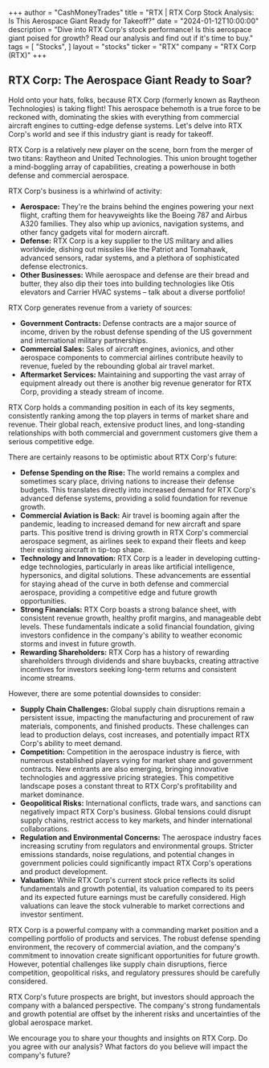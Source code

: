 +++
author = "CashMoneyTrades"
title = "RTX |  RTX Corp Stock Analysis:  Is This Aerospace Giant Ready for Takeoff?"
date = "2024-01-12T10:00:00"
description = "Dive into RTX Corp's stock performance! Is this aerospace giant poised for growth? Read our analysis and find out if it's time to buy."
tags = [
"Stocks",
]
layout = "stocks"
ticker = "RTX"
company = "RTX Corp (RTX)"
+++
        


## RTX Corp: The Aerospace Giant Ready to Soar?

Hold onto your hats, folks, because RTX Corp (formerly known as Raytheon Technologies) is taking flight! This aerospace behemoth is a true force to be reckoned with, dominating the skies with everything from commercial aircraft engines to cutting-edge defense systems. Let's delve into RTX Corp's world and see if this industry giant is ready for takeoff.

RTX Corp is a relatively new player on the scene, born from the merger of two titans: Raytheon and United Technologies. This union brought together a mind-boggling array of capabilities, creating a powerhouse in both defense and commercial aerospace. 

RTX Corp's business is a whirlwind of activity:

* **Aerospace:** They're the brains behind the engines powering your next flight, crafting them for heavyweights like the Boeing 787 and Airbus A320 families. They also whip up avionics, navigation systems, and other fancy gadgets vital for modern aircraft.
* **Defense:**  RTX Corp is a key supplier to the US military and allies worldwide, dishing out missiles like the Patriot and Tomahawk, advanced sensors, radar systems, and a plethora of sophisticated defense electronics.
* **Other Businesses:** While aerospace and defense are their bread and butter, they also dip their toes into building technologies like Otis elevators and Carrier HVAC systems – talk about a diverse portfolio!

RTX Corp generates revenue from a variety of sources:

* **Government Contracts:** Defense contracts are a major source of income, driven by the robust defense spending of the US government and international military partnerships.
* **Commercial Sales:**  Sales of aircraft engines, avionics, and other aerospace components to commercial airlines contribute heavily to revenue, fueled by the rebounding global air travel market.
* **Aftermarket Services:**  Maintaining and supporting the vast array of equipment already out there is another big revenue generator for RTX Corp, providing a steady stream of income.

RTX Corp holds a commanding position in each of its key segments, consistently ranking among the top players in terms of market share and revenue. Their global reach, extensive product lines, and long-standing relationships with both commercial and government customers give them a serious competitive edge.

There are certainly reasons to be optimistic about RTX Corp's future:

* **Defense Spending on the Rise:** The world remains a complex and sometimes scary place, driving nations to increase their defense budgets.  This translates directly into increased demand for RTX Corp's advanced defense systems, providing a solid foundation for revenue growth.
* **Commercial Aviation is Back:** Air travel is booming again after the pandemic, leading to increased demand for new aircraft and spare parts. This positive trend is driving growth in RTX Corp's commercial aerospace segment, as airlines seek to expand their fleets and keep their existing aircraft in tip-top shape.
* **Technology and Innovation:** RTX Corp is a leader in developing cutting-edge technologies, particularly in areas like artificial intelligence, hypersonics, and digital solutions. These advancements are essential for staying ahead of the curve in both defense and commercial aerospace, providing a competitive edge and future growth opportunities.
* **Strong Financials:** RTX Corp boasts a strong balance sheet, with consistent revenue growth, healthy profit margins, and manageable debt levels. These fundamentals indicate a solid financial foundation, giving investors confidence in the company's ability to weather economic storms and invest in future growth.
* **Rewarding Shareholders:** RTX Corp has a history of rewarding shareholders through dividends and share buybacks, creating attractive incentives for investors seeking long-term returns and consistent income streams.

However, there are some potential downsides to consider:

* **Supply Chain Challenges:** Global supply chain disruptions remain a persistent issue, impacting the manufacturing and procurement of raw materials, components, and finished products. These challenges can lead to production delays, cost increases, and potentially impact RTX Corp's ability to meet demand.
* **Competition:** Competition in the aerospace industry is fierce, with numerous established players vying for market share and government contracts. New entrants are also emerging, bringing innovative technologies and aggressive pricing strategies. This competitive landscape poses a constant threat to RTX Corp's profitability and market dominance.
* **Geopolitical Risks:** International conflicts, trade wars, and sanctions can negatively impact RTX Corp's business. Global tensions could disrupt supply chains, restrict access to key markets, and hinder international collaborations.
* **Regulation and Environmental Concerns:** The aerospace industry faces increasing scrutiny from regulators and environmental groups. Stricter emissions standards, noise regulations, and potential changes in government policies could significantly impact RTX Corp's operations and product development.
* **Valuation:** While RTX Corp's current stock price reflects its solid fundamentals and growth potential, its valuation compared to its peers and its expected future earnings must be carefully considered.  High valuations can leave the stock vulnerable to market corrections and investor sentiment.

RTX Corp is a powerful company with a commanding market position and a compelling portfolio of products and services. The robust defense spending environment, the recovery of commercial aviation, and the company's commitment to innovation create significant opportunities for future growth.  However, potential challenges like supply chain disruptions, fierce competition, geopolitical risks, and regulatory pressures should be carefully considered.

RTX Corp's future prospects are bright, but investors should approach the company with a balanced perspective. The company's strong fundamentals and growth potential are offset by the inherent risks and uncertainties of the global aerospace market. 

We encourage you to share your thoughts and insights on RTX Corp.  Do you agree with our analysis? What factors do you believe will impact the company's future? 

        